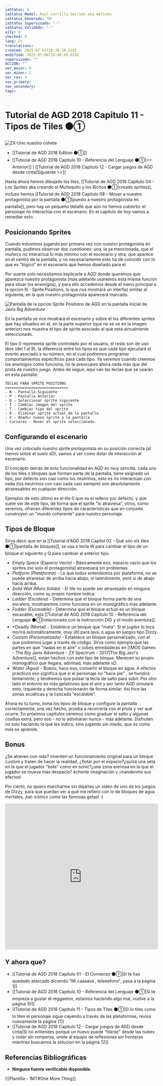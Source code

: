 ```yaml
---
iaStatus: 8
iaStatus_Model: Raúl Carrillo Garrido aka metsuke
iaStatus_Generado: "H"
iaStatus_Supervisado: "-"
iaStatus_Validado: "-"
a11y: 0
checked: 0
lang: ES
translations: 
created: 2025-07-01T20:26:20.518Z
modified: 2025-07-06T19:48:46.619Z
supervisado: ""
ACCION: ""
ver_major: 0
ver_minor: 2
ver_rev: 4
nav_primary: 
nav_secondary: 
tags:
---
```

# Tutorial de AGD 2018 Capitulo 11 - Tipos de Tiles ⚫①

![ZX-Uno nuestro cohete](PublicBrain/_resources/05b4e96ee345689a7621f056fdd54bff_MD5.jpg)

* [[Tutorial de AGD 2018 Edition ⚫①]]
* [[Tutorial de AGD 2018 Capitulo 10 - Referencia del Lenguaje ⚫①|<< Anterior]] | [[Tutorial de AGD 2018 Capitulo 12 - Cargar juegos de AGD desde cinta|Siguiente >>]]
 
Hasta ahora hemos dibujado los tiles, [[Tutorial de AGD 2018 Capitulo 04 - Los Sprites aka creando el Muñequito y los Bichos ⚫①|creado sprites]], incluso hemos [[Tutorial de AGD 2018 Capitulo 08 - Mover a nuestro protagonista por la pantalla ⚫①|puesto a nuestro protagonista en pantalla]], pero hay un pequeño detalle que aún no hemos cubierto: el personaje no interactúa con el escenario. En el capítulo de hoy vamos a remediar esto.

## Posicionando Sprites

Cuando estuvimos jugando por primera vez con nuestro protagonista en pantalla, pudimos observar dos cuestiones: una, la ya mencionada, que el muñeco no interactua lo más mínimo con el escenario y otra, que aparece en el centro de la pantalla, y no necesariamente esto ha de coincidir con lo que es "lógico" en el escenario que hemos diseñado para el.

Por suerte solo necesitamos explicarle a AGD donde queremos que aparezca nuestro protagonista (más adelante usaremos esta misma función para situar los enemigos), y para ello accedemos desde el menú principal a la opcion N - Sprite Positions, lo que nos mostrará un interfaz similar al siguiente, en la que nuestro protagonista aparecerá marcado.

![Pantalla de la opcion Sprite Positions de AGD en la pantalla inicial de Javis Big Adventure](PublicBrain/_resources/f523898f445c2ce85cac7abb9e5046d0_MD5.jpg)


En la pantalla se nos mostrará el escenario y sobre él los diferentes sprites que hay situados en el, en la parte superior (que no se ve en la imagen anterior) nos muestra el tipo de sprite asociado al que está actualmente seleccionado. 

El tipo 0 representa sprite controlado por el usuario, el resto son de uso libre (del 1 al 9), la diferencia entre los tipos es que cada tipo ejecutará el evento asociado a su número, en el cual podremos programar comportamientos específicos para cada tipo. Ya veremos cuando creemos los enemigos como funciona, no te preocupes ahora nada más que del prota de nuestro juego. Antes de seguir, aquí van las teclas que se usarán en esta pantalla:

```pre
TECLAS PARA SPRITE POSITIONS
=============================
- N - Pantalla Siguiente
- P - Pantalla Anterior
- Q - Seleccionar sprite siguiente
- I - Cambiar imagen del sprite
- T - Cambiar tipo del sprite
- D - Eliminar sprite actual de la pantalla
- X - Añadir nuevo sprite a la pantalla
- Cursores - Mover el sprite seleccionado.
```

## Configurando el escenario

Una vez colocado nuestro sprite protagonista en su posición correcta (al menos sobre el suelo xD), vamos a ver como dotar de interacción al escenario.

El concepto detrás de esta funcionalidad en AGD es muy sencilla, cada uno de los tiles o bloques que forman parte de la pantalla, tiene asignado un tipo, por defecto son casi como los neutrinos, esto es no interactúan con nada (los neutrinos con casi nada casi siempre) son absolutamente atravesables en cualquier dirección.

Ejemplos de esto último es el tile 0 que es el relleno por defecto, y que suele ser de este tipo, de forma que el sprite "lo atraviesa", otros, como veremos, ofrecen diferentes tipos de características que en conjunto construyen un "mundo coherente" para nuestro personaje.

## Tipos de Bloque

Sirva decir que en la [[Tutorial d'AGD 2018 Capítol 02 - Què són els tiles ⚫①|pantalla de bloques]], se usa a tecla W para cambiar el tipo de un bloque al siguiente y Q para cambiar al anterior tipo.

* *Empty Space (Espacio Vacío)* - Básicamente eso, espacio vacío que los sprites (no solo el protagonista) atravesará sin problemas.
* *Platform (Plataforma)* - Lo que todos entendemos por plataforma, no se puede atravesar de arriba hacia abajo, ni lateralmente, pero si de abajo hacia arriba.
* *Solid Wall (Muro Sólido)* - El tile no puede ser atravesado en ninguna dirección, como su propio nombre indica
* *Ladder (Escalera)* - Determina que el bloque forma parte de una escalera, mostraremos como funciona en un monográfico más adelante.
* *Fodder (Excavable)* - Determina que el bloque actual es un bloque excavable, está [[Tutorial de AGD 2018 Capitulo 10 - Referencia del Lenguaje ⚫①|relacionado con la instrucción DIG y el modo aventura]].
* *Deadly (Mortal) - Establece un bloque que "mata". Si el jugdor lo toca morirá automáticamente, muy útil para lava, o agua en juegos tipo Dizzy.
* *Custom (Personalizado)* - Establece un bloque personalizado, con el que podremos jugar a través de código. Sirva como ejemplo que las partes en que "nadas en el aire" o subes enredaderas en [[MOS Games - The Big Javis Adventure - ZX Spectrum - 2017|The Big Javi's Adventure]], están hechos con este tipo de bloque. Merecen  su propio monográfico que llegara, adivinad, más adelante xD.
* *Water (Agua)* - Bueno, hace eso, convertir el bloque en agua. A efectos prácticos eso significa que si el personaje no "hace pie" , se hundirá lentamente, y tendremos que pulsar la tecla de salto para subir. Por otro lado el entorno es más gelatinoso que el aire y por tanto AGD simulará esto, izquierda y derecha funcionarán de forma similar. Asi hice las zonas acuáticas y la cascada "escalable".

Ahora es tu turno, toma los tipos de bloque y configure la pantalla correctamente, una vez hecho, prueba a recorrerla con el prota y ver qué ocurre. En próximos capítulos veremos como graduar el salto y algunas cosillas extra, pero eso - no lo adivinaran nunca - más adelante. Disfruten no solo haciendo lo que les indico, sino jugando sin miedo, que es como más se aprende.

## Bonus

¿Se atreven con más? inventen un funcionamiento original para un bloque custom y traten de hacer la realidad, ¿flotar por el espacio?¿quizá una seta en la que el jugador "bote" como en sonic?¿una zona arenosa en la que el jugador se mueva más despacio? échenle imaginación y ¡mandenme sus efectos!

Por cierto, no quiero marcharme sin dejarles un video de uno de los juegos de Dizzy, para que puedan ver a qué me refiero con lo de bloques de agua mortales, ¡tan icónico como las famosas gotas! :)

**<iframe width="100%" height="480" src="https://www.youtube.com/embed/HEuaKu0r3o4?si=-kpHwRAHHCNQvFOa" title="YouTube video player" frameborder="0" allow="accelerometer; autoplay; clipboard-write; encrypted-media; gyroscope; picture-in-picture; web-share" referrerpolicy="strict-origin-when-cross-origin" allowfullscreen></iframe>**

## Y ahora que?

* [[Tutorial de AGD 2018 Capitulo 01 - El Comienzo ⚫①|Si te has quedado atascado diciendo "Mi caaaasa , teleeefono", pasa a la página 1]]
* [[Tutorial de AGD 2018 Capitulo 10 - Referencia del Lenguaje ⚫①|Si te empieza a gustar el reggaeton, estamos haciendo algo mal, vuelve a la página 10]]
* [[Tutorial de AGD 2018 Capitulo 11 - Tipos de Tiles ⚫①|Si lo tiles como lo tiles el personaje sigue cayendo a través de las plataformas, revisa nuevamente la página 11]]
* [[Tutorial de AGD 2018 Capitulo 12 - Cargar juegos de AGD desde cinta|Si no entiendes porque un huevo puede "tilarse" desde las nubes y rodar sin romperse, unete al equipo de reflexiones sin fronteras mientras buscamos la solucion en la página 12]]

## Referencias Bibliográficas

- **Ninguna fuente verificable disponible**.  

![[Plantilla - 1MT#One More Thing]]